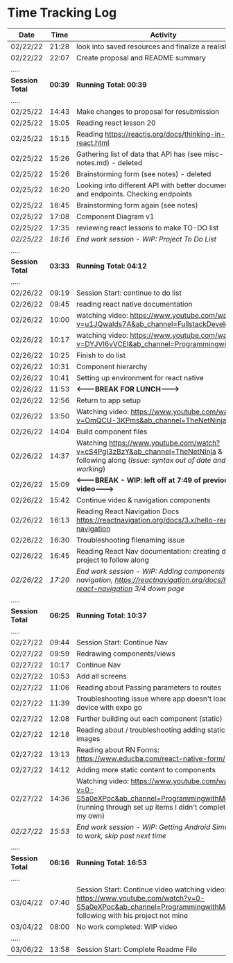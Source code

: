 # **Time Tracking Log**

| Date              | Time      | Activity                                                                                                                                                      |
| ----------------- | --------- | ------------------------------------------------------------------------------------------------------------------------------------------------------------- |
| 02/22/22          | 21:28     | look into saved resources and finalize a realistic mvp                                                                                                        |
| 02/22/22          | 22:07     | Create proposal and README summary                                                                                                                            |
| .....             |
| **Session Total** | **00:39** | **Running Total: 00:39**                                                                                                                                      |
| .....             |
| 02/25/22          | 14:43     | Make changes to proposal for resubmission                                                                                                                     |
| 02/25/22          | 15:05     | Reading react lesson 20                                                                                                                                       |
| 02/25/22          | 15:15     | Reading https://reactjs.org/docs/thinking-in-react.html                                                                                                       |
| 02/25/22          | 15:26     | Gathering list of data that API has (see misc-notes.md) - deleted                                                                                             |
| 02/25/22          | 15:26     | Brainstorming form (see notes) - deleted                                                                                                                      |
| 02/25/22          | 16:20     | Looking into different API with better documentation and endpoints. Checking endpoints                                                                        |
| 02/25/22          | 16:45     | Brainstorming form again (see notes)                                                                                                                          |
| 02/25/22          | 17:08     | Component Diagram v1                                                                                                                                          |
| 02/25/22          | 17:35     | reviewing react lessons to make TO-DO list                                                                                                                    |
| _02/25/22_        | _18:16_   | _End work session - WIP: Project To Do List_                                                                                                                  |
| .....             |
| **Session Total** | **03:33** | **Running Total: 04:12**                                                                                                                                      |
| .....             |
| 02/26/22          | 09:19     | Session Start: continue to do list                                                                                                                            |
| 02/26/22          | 09:45     | reading react native documentation                                                                                                                            |
| 02/26/22          | 10:00     | watching video: https://www.youtube.com/watch?v=u1JQwaIds7A&ab_channel=FullstackDevelopment                                                                   |
| 02/26/22          | 10:17     | watching video: https://www.youtube.com/watch?v=DYJVl6vVCEI&ab_channel=ProgrammingwithMash                                                                    |
| 02/26/22          | 10:25     | Finish to do list                                                                                                                                             |
| 02/26/22          | 10:31     | Component hierarchy                                                                                                                                           |
| 02/26/22          | 10:41     | Setting up environment for react native                                                                                                                       |
| 02/26/22          | 11:53     | **<---BREAK FOR LUNCH--->**                                                                                                                                   |
| 02/26/22          | 12:56     | Return to app setup                                                                                                                                           |
| 02/26/22          | 13:50     | Watching video: https://www.youtube.com/watch?v=OmQCU-3KPms&ab_channel=TheNetNinja                                                                            |
| 02/26/22          | 14:04     | Build component files                                                                                                                                         |
| 02/26/22          | 14:37     | Watching https://www.youtube.com/watch?v=cS4PgI3zBzY&ab_channel=TheNetNinja & following along (_Issue: syntax out of date and not working_)                   |
| 02/26/22          | 15:09     | **<---BREAK - WIP: left off at 7:49 of previous video--->**                                                                                                   |
| 02/26/22          | 15:42     | Continue video & navigation components                                                                                                                        |
| 02/26/22          | 16:13     | Reading React Navigation Docs https://reactnavigation.org/docs/3.x/hello-react-navigation                                                                     |
| 02/26/22          | 16:30     | Troubleshooting filenaming issue                                                                                                                              |
| 02/26/22          | 16:45     | Reading React Nav documentation: creating dummy project to follow along                                                                                       |
| _02/26/22_        | _17:20_   | _End work session - WIP: Adding components to navigation, https://reactnavigation.org/docs/hello-react-navigation 3/4 down page_                              |
| .....             |
| **Session Total** | **06:25** | **Running Total: 10:37**                                                                                                                                      |
| .....             |
| 02/27/22          | 09:44     | Session Start: Continue Nav                                                                                                                                   |
| 02/27/22          | 09:59     | Redrawing components/views                                                                                                                                    |
| 02/27/22          | 10:17     | Continue Nav                                                                                                                                                  |
| 02/27/22          | 10:53     | Add all screens                                                                                                                                               |
| 02/27/22          | 11:06     | Reading about Passing parameters to routes                                                                                                                    |
| 02/27/22          | 11:39     | Troubleshooting issue where app doesn't load on device with expo go                                                                                           |
| 02/27/22          | 12:08     | Further building out each component (static)                                                                                                                  |
| 02/27/22          | 12:18     | Reading about / troubleshooting adding static images                                                                                                          |
| 02/27/22          | 13:13     | Reading about RN Forms: https://www.educba.com/react-native-form/                                                                                             |
| 02/27/22          | 14:12     | Adding more static content to components                                                                                                                      |
| 02/27/22          | 14:36     | Watching video: https://www.youtube.com/watch?v=0-S5a0eXPoc&ab_channel=ProgrammingwithMosh (running through set up items I didn't complete on my own)         |
| _02/27/22_        | _15:53_   | _End work session - WIP: Getting Android Simulator to work, skip past next time_                                                                              |
| .....             |
| **Session Total** | **06:16** | **Running Total: 16:53**                                                                                                                                      |
| .....             |
| 03/04/22          | 07:40     | Session Start: Continue video watching video: https://www.youtube.com/watch?v=0-S5a0eXPoc&ab_channel=ProgrammingwithMosh, following with his project not mine |
| 03/04/22          | 08:00     | No work completed: WIP video                                                                                                                                  |
| .....             |           |
| 03/06/22          | 13:58     | Session Start: Complete Readme File                                                                                                                           |
